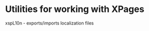 Utilities for working with XPages
=================================

xspL10n - exports/imports localization files
